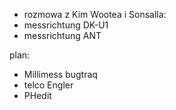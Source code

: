 - rozmowa z Kim Wootea i Sonsalla:
- messrichtung DK-U1
- messrichtung ANT




plan:
- Millimess bugtraq
- telco Engler
- PHedit